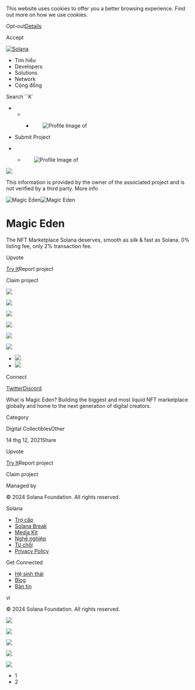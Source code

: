 This website uses cookies to offer you a better browsing experience. Find out
more on how we use cookies.

Opt-out[Details](/vi/privacy-policy#collection-of-information)

Accept

[![Solana](/_next/static/media/logotype.e4df684f.svg)](/vi)

  * Tìm hiểu
  * Developers
  * Solutions
  * Network
  * Cộng đồng 

Search```K`

  *   *   * ![](data:image/svg+xml,%3csvg%20xmlns=%27http://www.w3.org/2000/svg%27%20version=%271.1%27%20width=%2728%27%20height=%2728%27/%3e)![Profile Image of ](/_next/static/media/ecosystem_user.7ebb52fa.svg)

  * Submit Project
  *   * ![](data:image/svg+xml,%3csvg%20xmlns=%27http://www.w3.org/2000/svg%27%20version=%271.1%27%20width=%2728%27%20height=%2728%27/%3e)![Profile Image of ](/_next/static/media/ecosystem_user.7ebb52fa.svg)

![](/_next/image?url=%2F_next%2Fstatic%2Fmedia%2Fhero.631479cd.png&w=3840&q=75)

This information is provided by the owner of the associated project and is not
verified by a third party. More info

![Magic
Eden](/_next/image?url=%2Fapi%2Fprojectimg%2Fckx5ujvn1151808lezr9y5wdb%3Ftype%3DLOGO&w=3840&q=75)![Magic
Eden](/_next/image?url=%2Fapi%2Fprojectimg%2Fckx5ujvn1151808lezr9y5wdb%3Ftype%3DLOGO&w=3840&q=75)

# Magic Eden

The NFT Marketplace Solana deserves, smooth as silk & fast as Solana. 0%
listing fee, only 2% transaction fee.

Upvote

[Try It](https://magiceden.io/)Report project

Claim project

![](/api/projectimg/ckx5ujvn1151808lezr9y5wdb?type=IMG&number=0)

![](/api/projectimg/ckx5ujvn1151808lezr9y5wdb?type=IMG&number=1)

![](/api/projectimg/ckx5ujvn1151808lezr9y5wdb?type=IMG&number=0)

![](/api/projectimg/ckx5ujvn1151808lezr9y5wdb?type=IMG&number=1)

![](/api/projectimg/ckx5ujvn1151808lezr9y5wdb?type=IMG&number=0)

![](/api/projectimg/ckx5ujvn1151808lezr9y5wdb?type=IMG&number=1)

  * ![](/_next/image?url=%2Fapi%2Fprojectimg%2Fckx5ujvn1151808lezr9y5wdb%3Ftype%3DIMG%26number%3D0&w=3840&q=75)
  * ![](/_next/image?url=%2Fapi%2Fprojectimg%2Fckx5ujvn1151808lezr9y5wdb%3Ftype%3DIMG%26number%3D1&w=3840&q=75)

Connect

[Twitter](https://twitter.com/MagicEden)[Discord](https://discord.com/invite/magiceden)

What is Magic Eden? Building the biggest and most liquid NFT marketplace
globally and home to the next generation of digital creators.

Category

Digital CollectiblesOther

14 thg 12, 2021Share

Upvote

[Try It](https://magiceden.io/)Report project

Claim project

Managed by

[](/vi)

[](/youtube)[](/twitter)[](/discord)[](/reddit)[](/github)[](/telegram)

© 2024 Solana Foundation. All rights reserved.

Solana

  * [Trợ cấp](https://solana.org/grants)
  * [Solana Break](https://break.solana.com/)
  * [Media Kit](/vi/branding)
  * [Nghề nghiệp ](https://jobs.solana.com/)
  * [Từ chối](/vi/tos)
  * [Privacy Policy](/vi/privacy-policy)

Get Connected

  * [Hệ sinh thái](/vi/ecosystem)
  * [Blog](/vi/news)
  * [Bản tin](/vi/newsletter)

vi

© 2024 Solana Foundation. All rights reserved.

![](/api/projectimg/ckx5ujvn1151808lezr9y5wdb?type=IMG&number=1)

![](/api/projectimg/ckx5ujvn1151808lezr9y5wdb?type=IMG&number=0)

![](/api/projectimg/ckx5ujvn1151808lezr9y5wdb?type=IMG&number=1)

![](/api/projectimg/ckx5ujvn1151808lezr9y5wdb?type=IMG&number=0)

![](/api/projectimg/ckx5ujvn1151808lezr9y5wdb?type=IMG&number=1)

  * 1
  * 2

